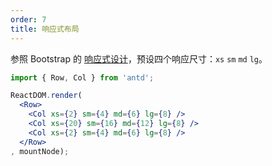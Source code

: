 ```yaml
---
order: 7
title: 响应式布局
---
```


参照 Bootstrap 的 [响应式设计](http://getbootstrap.com/css/#grid-media-queries)，预设四个响应尺寸：`xs` `sm` `md` `lg`。

````jsx
import { Row, Col } from 'antd';

ReactDOM.render(
  <Row>
    <Col xs={2} sm={4} md={6} lg={8} />
    <Col xs={20} sm={16} md={12} lg={8} />
    <Col xs={2} sm={4} md={6} lg={8} />
  </Row>
, mountNode);
````
